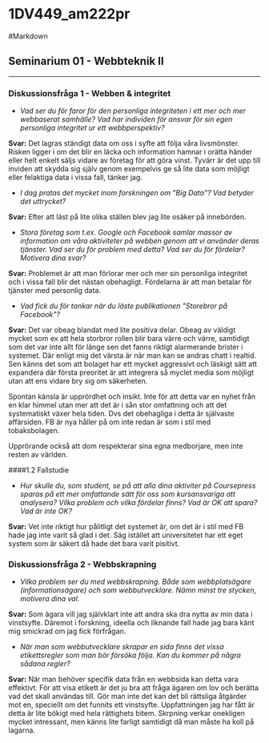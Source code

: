 1DV449_am222pr
==============
#Markdown
## Seminarium 01 - Webbteknik II
-------------

### Diskussionsfråga 1 - Webben & integritet


- *Vad ser du för faror för den personliga integriteten i ett mer och mer webbaserat samhälle? 
  Vad har individen för ansvar för sin egen personliga integritet ur ett webbperspektiv?*
 

**Svar:** Det lagras ständigt data om oss i syfte att följa våra livsmönster. 
          Risken ligger i om det blir en läcka och information hamnar i orätta händer eller helt enkelt säljs vidare av företag för att göra vinst. 
          Tyvärr är det upp till inviden att skydda sig själv genom exempelvis ge så lite data som möjligt eller felaktiga data i vissa fall, tänker jag.
      

- *I dag pratas det mycket inom forskningen om "Big Data"? Vad betyder det uttrycket?*


**Svar:** Efter att läst på lite olika ställen blev jag lite osäker på innebörden.

- *Stora företag som t.ex. Google och Facebook samlar massor av information om våra aktiviteter på webben genom att vi använder deras tjänster. 
  Vad ser du för problem med detta? Vad ser du för fördelar? Motivera dina svar?*


**Svar:** Problemet är att man förlorar mer och mer sin personliga integritet och i vissa fall blir det nästan obehagligt. 
          Fördelarna är att man betalar för tjänster med personlig data.


- *Vad fick du för tankar när du läste publikationen "Storebror på Facebook"?*


**Svar:** Det var obeag blandat med lite positiva delar. Obeag av väldigt mycket som ex att hela storbror rollen blir bara värre och värre, 
samtidigt som det var inte allt för länge sen det fanns riktigt alarmerande brister i systemet. Där enligt mig det värsta är när man kan se andras chatt i realtid.
Sen känns det som att bolaget har ett mycket aggressivt och läskigt sätt att expandera där första preoritet är att integrera så myclet media som möjligt utan att ens  vidare bry sig om säkerheten.

Spontan känsla är upprördhet och insikt. Inte för att detta var en nyhet från en klar himmel utan mer att det är i sån stor omfattning och att det systematiskt växer hela tiden.
Dvs det obehagliga i detta är självaste affärsiden. FB är nya håller på om inte redan är som i stil med tobaksbolagen. 

Upprörande också att dom respekterar sina egna medborjare, men inte resten av världen. 






####1.2 Fallstudie

- *Hur skulle du, som student, se på att alla dina aktiviter på Coursepress sparas på ett mer omfattande sätt för oss som kursansvariga att analysera?
   Vilka problem och vilka fördelar finns? Vad är OK att spara? Vad är inte OK?*


**Svar:** Vet inte riktigt hur pålitligt det systemet är, om det är i stil med FB hade jag inte varit så glad i det. 
Säg istället att universitetet har ett eget system som är säkert då hade det bara varit pisitivt.


### Diskussionsfråga 2 - Webbskrapning

- *Vilka problem ser du med webbskrapning. Både som webbplatsägare (informationsägare) och som webbutvecklare. Nämn minst tre stycken, motivera dina val.*


**Svar:** Som ägara vill jag självklart inte att andra ska dra nytta av min data i vinstsyfte. Däremot i forskning, ideella och liknande fall hade jag bara känt mig smickrad om jag fick förfrågan.



- *När man som webbutvecklare skrapar en sida finns det vissa etikettsregler som man bör försöka följa. Kan du kommer på några sådana regler?*


**Svar:** När man behöver specifik data från en webbsida kan detta vara effektivt. 
För att visa etikett är det ju bra att fråga ägaren om lov och berätta vad det skall användas till. Gör man inte det kan det bli rättsliga åtgärder mot en, speciellt om det funnits ett vinstsyfte.
Uppfattningen jag har fått är detta är lite bökigt med hela rättighets bitem. Skrpning verkar onekligen mycket intressant, men känns lite farligt samtidigt då man måste ha koll på lagarna.
